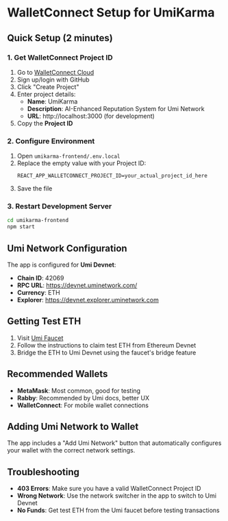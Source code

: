 # WalletConnect Setup for UmiKarma

## Quick Setup (2 minutes)

### 1. Get WalletConnect Project ID

1. Go to [WalletConnect Cloud](https://cloud.walletconnect.com/)
2. Sign up/login with GitHub
3. Click "Create Project"
4. Enter project details:
   - **Name**: UmiKarma
   - **Description**: AI-Enhanced Reputation System for Umi Network
   - **URL**: http://localhost:3000 (for development)
5. Copy the **Project ID**

### 2. Configure Environment

1. Open `umikarma-frontend/.env.local`
2. Replace the empty value with your Project ID:
   ```
   REACT_APP_WALLETCONNECT_PROJECT_ID=your_actual_project_id_here
   ```
3. Save the file

### 3. Restart Development Server

```bash
cd umikarma-frontend
npm start
```

## Umi Network Configuration

The app is configured for **Umi Devnet**:
- **Chain ID**: 42069
- **RPC URL**: https://devnet.uminetwork.com/  
- **Currency**: ETH
- **Explorer**: https://devnet.explorer.uminetwork.com

## Getting Test ETH

1. Visit [Umi Faucet](https://faucet.umi.network)
2. Follow the instructions to claim test ETH from Ethereum Devnet
3. Bridge the ETH to Umi Devnet using the faucet's bridge feature

## Recommended Wallets

- **MetaMask**: Most common, good for testing
- **Rabby**: Recommended by Umi docs, better UX
- **WalletConnect**: For mobile wallet connections

## Adding Umi Network to Wallet

The app includes a "Add Umi Network" button that automatically configures your wallet with the correct network settings.

## Troubleshooting

- **403 Errors**: Make sure you have a valid WalletConnect Project ID
- **Wrong Network**: Use the network switcher in the app to switch to Umi Devnet
- **No Funds**: Get test ETH from the Umi faucet before testing transactions 
